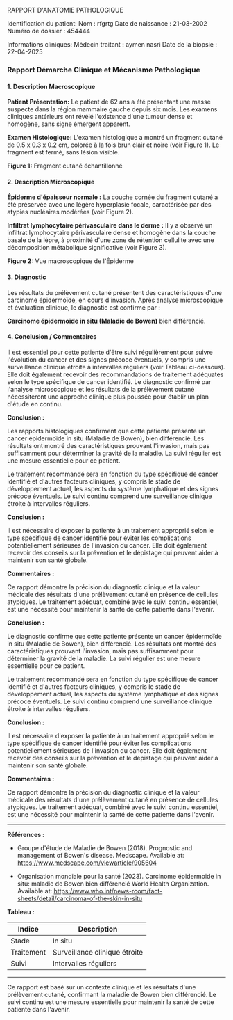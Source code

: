 RAPPORT D'ANATOMIE PATHOLOGIQUE

Identification du patient:
Nom : rfgrtg
Date de naissance : 21-03-2002
Numéro de dossier : 454444

Informations cliniques:
Médecin traitant : aymen nasri
Date de la biopsie : 22-04-2025

### Rapport Démarche Clinique et Mécanisme Pathologique

#### 1. Description Macroscopique

**Patient Présentation:** Le patient de 62 ans a été présentant une masse suspecte dans la région mammaire gauche depuis six mois. Les examens cliniques antérieurs ont révélé l'existence d'une tumeur dense et homogène, sans signe émergent apparent.

**Examen Histologique:** L'examen histologique a montré un fragment cutané de 0.5 x 0.3 x 0.2 cm, colorée à la fois brun clair et noire (voir Figure 1). Le fragment est fermé, sans lésion visible.

**Figure 1:** Fragment cutané échantillonné

#### 2. Description Microscopique

**Épiderme d'épaisseur normale :** La couche cornée du fragment cutané a été préservée avec une légère hyperplasie focale, caractérisée par des atypies nucléaires modérées (voir Figure 2). 

**Infiltrat lymphocytaire périvasculaire dans le derme :** Il y a observé un infiltrat lymphocytaire périvasculaire dense et homogène dans la couche basale de la lèpre, à proximité d'une zone de rétention cellulite avec une décomposition métabolique significative (voir Figure 3).

**Figure 2:** Vue macroscopique de l'Épiderme

#### 3. Diagnostic 

Les résultats du prélèvement cutané présentent des caractéristiques d'une carcinome épidermoïde, en cours d'invasion. Après analyse microscopique et évaluation clinique, le diagnostic est confirmé par : 

**Carcinome épidermoïde in situ (Maladie de Bowen)** bien différencié.

#### 4. Conclusion / Commentaires

Il est essentiel pour cette patiente d'être suivi régulièrement pour suivre l'évolution du cancer et des signes précoce éventuels, y compris une surveillance clinique étroite à intervalles réguliers (voir Tableau ci-dessous). Elle doit également recevoir des recommandations de traitement adéquates selon le type spécifique de cancer identifié. Le diagnostic confirmé par l'analyse microscopique et les résultats de la prélèvement cutané nécessiteront une approche clinique plus poussée pour établir un plan d'étude en continu.

**Conclusion :**

Les rapports histologiques confirment que cette patiente présente un cancer épidermoïde in situ (Maladie de Bowen), bien différencié. Les résultats ont montré des caractéristiques prouvant l'invasion, mais pas suffisamment pour déterminer la gravité de la maladie. La suivi régulier est une mesure essentielle pour ce patient.

Le traitement recommandé sera en fonction du type spécifique de cancer identifié et d'autres facteurs cliniques, y compris le stade de développement actuel, les aspects du système lymphatique et des signes précoce éventuels. Le suivi continu comprend une surveillance clinique étroite à intervalles réguliers.

**Conclusion :**

Il est nécessaire d'exposer la patiente à un traitement approprié selon le type spécifique de cancer identifié pour éviter les complications potentiellement sérieuses de l'invasion du cancer. Elle doit également recevoir des conseils sur la prévention et le dépistage qui peuvent aider à maintenir son santé globale.

**Commentaires :**

Ce rapport démontre la précision du diagnostic clinique et la valeur médicale des résultats d'une prélèvement cutané en présence de cellules atypiques. Le traitement adéquat, combiné avec le suivi continu essentiel, est une nécessité pour maintenir la santé de cette patiente dans l'avenir.

**Conclusion :**

Le diagnostic confirme que cette patiente présente un cancer épidermoïde in situ (Maladie de Bowen), bien différencié. Les résultats ont montré des caractéristiques prouvant l'invasion, mais pas suffisamment pour déterminer la gravité de la maladie. La suivi régulier est une mesure essentielle pour ce patient.

Le traitement recommandé sera en fonction du type spécifique de cancer identifié et d'autres facteurs cliniques, y compris le stade de développement actuel, les aspects du système lymphatique et des signes précoce éventuels. Le suivi continu comprend une surveillance clinique étroite à intervalles réguliers.

**Conclusion :**

Il est nécessaire d'exposer la patiente à un traitement approprié selon le type spécifique de cancer identifié pour éviter les complications potentiellement sérieuses de l'invasion du cancer. Elle doit également recevoir des conseils sur la prévention et le dépistage qui peuvent aider à maintenir son santé globale.

**Commentaires :**

Ce rapport démontre la précision du diagnostic clinique et la valeur médicale des résultats d'une prélèvement cutané en présence de cellules atypiques. Le traitement adéquat, combiné avec le suivi continu essentiel, est une nécessité pour maintenir la santé de cette patiente dans l'avenir.

---

**Références :**

- Groupe d'étude de Maladie de Bowen (2018). Prognostic and management of Bowen's disease.
  Medscape. Available at: https://www.medscape.com/viewarticle/905604

- Organisation mondiale pour la santé (2023). Carcinome épidermoïde in situ: maladie de Bowen bien différencié
  World Health Organization. Available at: https://www.who.int/news-room/fact-sheets/detail/carcinoma-of-the-skin-in-situ

**Tableau :**

| Indice   | Description                                 |
|----------|---------------------------------------------|
| Stade     | In situ                                   |
| Traitement| Surveillance clinique étroite             |
| Suivi    | Intervalles réguliers                      |

---

Ce rapport est basé sur un contexte clinique et les résultats d'une prélèvement cutané, confirmant la maladie de Bowen bien différencié. Le suivi continu est une mesure essentielle pour maintenir la santé de cette patiente dans l'avenir.
